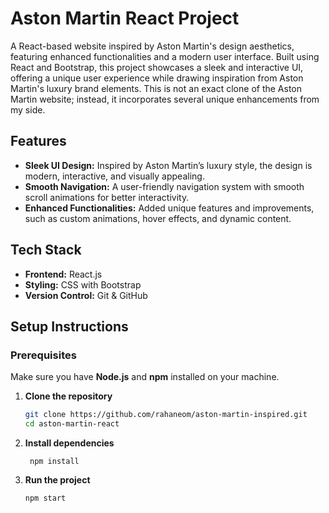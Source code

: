 # Aston Martin React Project

A React-based website inspired by Aston Martin's design aesthetics, featuring enhanced functionalities and a modern user interface. Built using React and Bootstrap, this project showcases a sleek and interactive UI, offering a unique user experience while drawing inspiration from Aston Martin's luxury brand elements. This is not an exact clone of the Aston Martin website; instead, it incorporates several unique enhancements from my side.

## Features

- **Sleek UI Design:** Inspired by Aston Martin’s luxury style, the design is modern, interactive, and visually appealing.
- **Smooth Navigation:** A user-friendly navigation system with smooth scroll animations for better interactivity.
- **Enhanced Functionalities:** Added unique features and improvements, such as custom animations, hover effects, and dynamic content.

## Tech Stack

- **Frontend:** React.js
- **Styling:** CSS with Bootstrap 
- **Version Control:** Git & GitHub

## Setup Instructions

### Prerequisites

Make sure you have **Node.js** and **npm** installed on your machine.

1. **Clone the repository**
   ```bash
   git clone https://github.com/rahaneom/aston-martin-inspired.git
   cd aston-martin-react

2. **Install dependencies**
   ```
    npm install 
   ```
3. **Run the project**
   ```
   npm start
   ```
